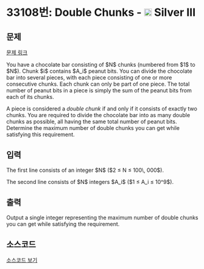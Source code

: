 # 33108번: Double Chunks - <img src="https://static.solved.ac/tier_small/8.svg" style="height:20px" /> Silver III

<!-- performance -->

<!-- 문제 제출 후 깃허브에 푸시를 했을 때 제출한 코드의 성능이 입력될 공간입니다.-->

<!-- end -->

## 문제

[문제 링크](https://boj.kr/33108)


<p>You have a chocolate bar consisting of $N$ chunks (numbered from $1$ to $N$). Chunk $i$ contains $A_i$ peanut bits. You can divide the chocolate bar into several pieces, with each piece consisting of one or more consecutive chunks. Each chunk can only be part of one piece. The total number of peanut bits in a piece is simply the sum of the peanut bits from each of its chunks.</p>

<p>A piece is considered a <em>double chunk</em> if and only if it consists of exactly two chunks. You are required to divide the chocolate bar into as many double chunks as possible, all having the same total number of peanut bits. Determine the maximum number of double chunks you can get while satisfying this requirement.</p>



## 입력


<p>The first line consists of an integer $N$ ($2 ≤ N ≤ 100\, 000$).</p>

<p>The second line consists of $N$ integers $A_i$ ($1 ≤ A_i ≤ 10^9$).</p>



## 출력


<p>Output a single integer representing the maximum number of double chunks you can get while satisfying the requirement.</p>



## 소스코드

[소스코드 보기](Double%20Chunks.py)
